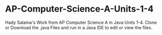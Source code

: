 # AP-Computer-Science-A-Units-1-4
Hady Salama's Work from AP Computer Science A in Java Units 1-4.
Clone or Download the .java Files and run in a Java IDE to edit or view the files.

